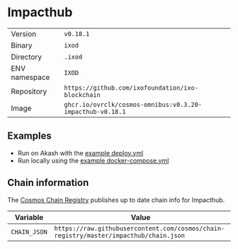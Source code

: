 # Impacthub

| | |
|---|---|
|Version|`v0.18.1`|
|Binary|`ixod`|
|Directory|`.ixod`|
|ENV namespace|`IXOD`|
|Repository|`https://github.com/ixofoundation/ixo-blockchain`|
|Image|`ghcr.io/ovrclk/cosmos-omnibus:v0.3.20-impacthub-v0.18.1`|

## Examples

- Run on Akash with the [example deploy.yml](./deploy.yml)
- Run locally using the [example docker-compose.yml](./docker-compose.yml)

## Chain information

The [Cosmos Chain Registry](https://github.com/cosmos/chain-registry) publishes up to date chain info for Impacthub.

|Variable|Value|
|---|---|
|`CHAIN_JSON`|`https://raw.githubusercontent.com/cosmos/chain-registry/master/impacthub/chain.json`|
